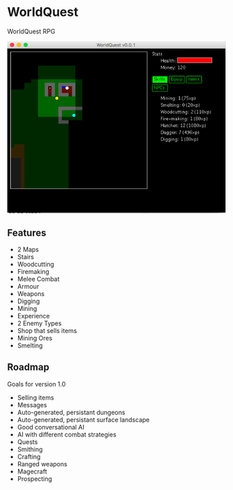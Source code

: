 # WorldQuest
WorldQuest RPG

![Screenshot](screenshot1.jpg "Screenshot")

## Features

* 2 Maps
* Stairs
* Woodcutting
* Firemaking
* Melee Combat
* Armour
* Weapons
* Digging
* Mining
* Experience
* 2 Enemy Types
* Shop that sells items
* Mining Ores
* Smelting

## Roadmap

Goals for version 1.0

* Selling items
* Messages
* Auto-generated, persistant dungeons
* Auto-generated, persistant surface landscape
* Good conversational AI
* AI with different combat strategies
* Quests
* Smithing
* Crafting
* Ranged weapons
* Magecraft
* Prospecting
